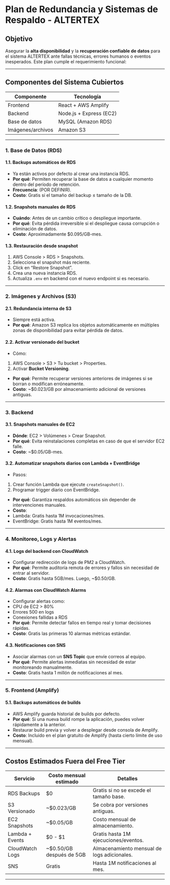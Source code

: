 # Plan de Redundancia y Sistemas de Respaldo - ALTERTEX

## Objetivo

Asegurar la **alta disponibilidad** y la **recuperación confiable de datos** para el sistema ALTERTEX ante fallas técnicas, errores humanos o eventos inesperados. Este plan cumple el requerimiento funcional:


---

## Componentes del Sistema Cubiertos

| Componente        | Tecnología              |
| ----------------- | ----------------------- |
| Frontend          | React + AWS Amplify     |
| Backend           | Node.js + Express (EC2) |
| Base de datos     | MySQL (Amazon RDS)      |
| Imágenes/archivos | Amazon S3               |

---



### 1. **Base de Datos (RDS)**

#### 1.1. **Backups automáticos de RDS**
-  Ya están activos por defecto al crear una instancia RDS.
-  **Por qué**: Permiten recuperar la base de datos a cualquier momento dentro del período de retención.
-  **Frecuencia**: (POR DEFINIR).
-  **Costo**: Gratis si el tamaño del backup ≤ tamaño de la DB.

#### 1.2. **Snapshots manuales de RDS**
-  **Cuándo**: Antes de un cambio crítico o despliegue importante.
-  **Por qué**: Evita pérdida irreversible si el despliegue causa corrupción o eliminación de datos.
-  **Costo**: Aproximadamente \$0.095/GB-mes.

#### 1.3. **Restauración desde snapshot**
1. AWS Console > RDS > Snapshots.
2. Selecciona el snapshot más reciente.
3. Click en “Restore Snapshot”.
4. Crea una nueva instancia RDS.
5. Actualiza `.env` en backend con el nuevo endpoint si es necesario.

---

### 2. **Imágenes y Archivos (S3)**

#### 2.1. **Redundancia interna de S3**
-  Siempre está activa.
-  **Por qué**: Amazon S3 replica los objetos automáticamente en múltiples zonas de disponibilidad para evitar pérdida de datos.

#### 2.2. **Activar versionado del bucket**
-  Cómo:
  1. AWS Console > S3 > Tu bucket > Properties.
  2. Activar **Bucket Versioning**.
-  **Por qué**: Permite recuperar versiones anteriores de imágenes si se borran o modifican erróneamente.
-  **Costo**: ~\$0.023/GB por almacenamiento adicional de versiones antiguas.

---

### 3. **Backend**

#### 3.1. **Snapshots manuales de EC2**
-  **Dónde**: EC2 > Volúmenes > Crear Snapshot.
-  **Por qué**: Evita reinstalaciones completas en caso de que el servidor EC2 falle.
-  **Costo**: ~\$0.05/GB-mes.

#### 3.2. **Automatizar snapshots diarios con Lambda + EventBridge**
-  Pasos:
  1. Crear función Lambda que ejecute `createSnapshot()`.
  2. Programar trigger diario con EventBridge.
-  **Por qué**: Garantiza respaldos automáticos sin depender de intervenciones manuales.
-  **Costo**:
  - Lambda: Gratis hasta 1M invocaciones/mes.
  - EventBridge: Gratis hasta 1M eventos/mes.

---

### 4. **Monitoreo, Logs y Alertas**

#### 4.1. **Logs del backend con CloudWatch**
-  Configurar redirección de logs de PM2 a CloudWatch.
-  **Por qué**: Permite auditoría remota de errores y fallos sin necesidad de entrar al servidor.
-  **Costo**: Gratis hasta 5GB/mes. Luego, ~\$0.50/GB.

#### 4.2. **Alarmas con CloudWatch Alarms**
-  Configurar alertas como:
  - CPU de EC2 > 80%
  - Errores 500 en logs
  - Conexiones fallidas a RDS
-  **Por qué**: Permite detectar fallos en tiempo real y tomar decisiones rápidas.
-  **Costo**: Gratis las primeras 10 alarmas métricas estándar.

#### 4.3. **Notificaciones con SNS**
-  Asociar alarmas con un **SNS Topic** que envíe correos al equipo.
-  **Por qué**: Permite alertas inmediatas sin necesidad de estar monitoreando manualmente.
-  **Costo**: Gratis hasta 1 millón de notificaciones al mes.

---

### 5. **Frontend (Amplify)**

#### 5.1. **Backups automáticos de builds**
-  AWS Amplify guarda historial de builds por defecto.
-  **Por qué**: Si una nueva build rompe la aplicación, puedes volver rápidamente a la anterior.
-  Restaurar build previa y volver a desplegar desde consola de Amplify.
-  **Costo**: Incluido en el plan gratuito de Amplify (hasta cierto límite de uso mensual).

---


## Costos Estimados Fuera del Free Tier

| Servicio        | Costo mensual estimado     | Detalles                                                |
| --------------- | -------------------------- | ------------------------------------------------------- |
| RDS Backups     | \$0                        | Gratis si no se excede el tamaño base.                  |
| S3 Versionado   | ~\$0.023/GB                | Se cobra por versiones antiguas.                        |
| EC2 Snapshots   | ~\$0.05/GB                 | Costo mensual de almacenamiento.                        |
| Lambda + Events | \$0 - \$1                  | Gratis hasta 1M ejecuciones/eventos.                    |
| CloudWatch Logs | ~\$0.50/GB después de 5GB  | Almacenamiento mensual de logs adicionales.             |
| SNS             | Gratis                     | Hasta 1M notificaciones al mes.                         |

---


